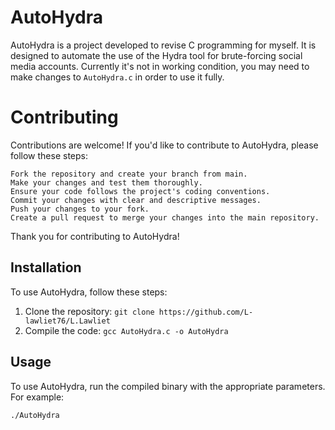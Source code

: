
# AutoHydra

AutoHydra is a project developed to revise C programming for myself. It is designed to automate the use of the Hydra tool for brute-forcing social media accounts.
Currently it's not in working condition, you may need to make changes to `AutoHydra.c` in order to use it fully.

# Contributing

Contributions are welcome! If you'd like to contribute to AutoHydra, please follow these steps:

    Fork the repository and create your branch from main.
    Make your changes and test them thoroughly.
    Ensure your code follows the project's coding conventions.
    Commit your changes with clear and descriptive messages.
    Push your changes to your fork.
    Create a pull request to merge your changes into the main repository.

Thank you for contributing to AutoHydra!


## Installation

To use AutoHydra, follow these steps:

1. Clone the repository: `git clone https://github.com/L-lawliet76/L.Lawliet`
2. Compile the code: `gcc AutoHydra.c -o AutoHydra`

## Usage

To use AutoHydra, run the compiled binary with the appropriate parameters. For example:

```bash
./AutoHydra
